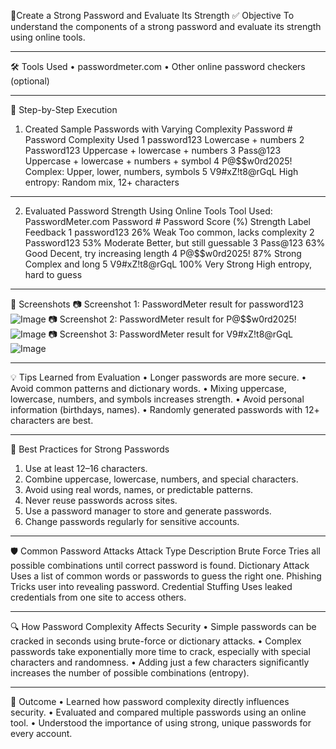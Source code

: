 🔐Create a Strong Password and Evaluate Its Strength
✅ Objective
To understand the components of a strong password and evaluate its strength using online tools.
________________________________________
🛠️ Tools Used
•	passwordmeter.com
•	Other online password checkers (optional)
________________________________________
📌 Step-by-Step Execution
1. Created Sample Passwords with Varying Complexity
Password #	Password	Complexity Used
1	password123	  Lowercase + numbers
2	Password123	  Uppercase + lowercase + numbers
3	Pass@123	  Uppercase + lowercase + numbers + symbol
4	P@$$w0rd2025!	  Complex: Upper, lower, numbers, symbols
5	V9#xZ!t8@rGqL	  High entropy: Random mix, 12+ characters
________________________________________
2. Evaluated Password Strength Using Online Tools
Tool Used: PasswordMeter.com
Password #	Password	Score (%)	Strength Label	Feedback
1	password123	 26%	Weak	Too common, lacks complexity
2	Password123	 53%	Moderate	Better, but still guessable
3	Pass@123	 63%	Good	Decent, try increasing length
4	P@$$w0rd2025!	 87%	Strong	Complex and long
5	V9#xZ!t8@rGqL	 100%	Very Strong	High entropy, hard to guess
________________________________________
📸 Screenshots
📷 Screenshot 1: PasswordMeter result for password123
![Image](https://github.com/user-attachments/assets/244472cb-6ffd-444a-bd60-f75c20e0d7af)
📷 Screenshot 2: PasswordMeter result for P@$$w0rd2025!
![Image](https://github.com/user-attachments/assets/f567608f-cf98-4117-b493-2ce015d67f97)
📷 Screenshot 3: PasswordMeter result for V9#xZ!t8@rGqL
![Image](https://github.com/user-attachments/assets/abc410db-9012-4a43-8c4f-e2e52c1aa5cf)
________________________________________
💡 Tips Learned from Evaluation
•	Longer passwords are more secure.
•	Avoid common patterns and dictionary words.
•	Mixing uppercase, lowercase, numbers, and symbols increases strength.
•	Avoid personal information (birthdays, names).
•	Randomly generated passwords with 12+ characters are best.
________________________________________
🧠 Best Practices for Strong Passwords
1.	Use at least 12–16 characters.
2.	Combine uppercase, lowercase, numbers, and special characters.
3.	Avoid using real words, names, or predictable patterns.
4.	Never reuse passwords across sites.
5.	Use a password manager to store and generate passwords.
6.	Change passwords regularly for sensitive accounts.
________________________________________
🛡️ Common Password Attacks
Attack Type	Description
Brute Force	Tries all possible combinations until correct password is found.
Dictionary Attack	Uses a list of common words or passwords to guess the right one.
Phishing	Tricks user into revealing password.
Credential Stuffing	Uses leaked credentials from one site to access others.
________________________________________
🔍 How Password Complexity Affects Security
•	Simple passwords can be cracked in seconds using brute-force or dictionary attacks.
•	Complex passwords take exponentially more time to crack, especially with special characters and randomness.
•	Adding just a few characters significantly increases the number of possible combinations (entropy).
________________________________________
🎯 Outcome
•	Learned how password complexity directly influences security.
•	Evaluated and compared multiple passwords using an online tool.
•	Understood the importance of using strong, unique passwords for every account.

